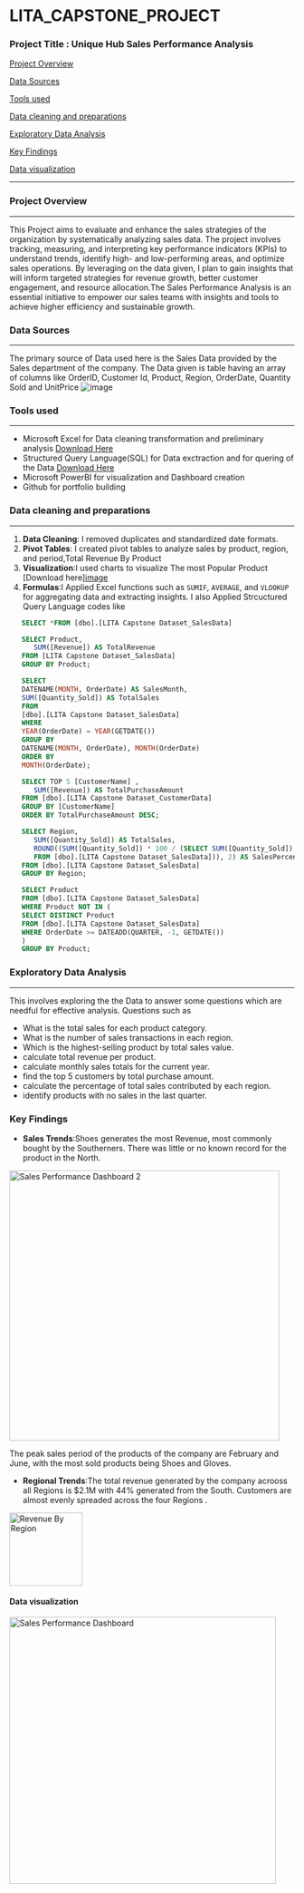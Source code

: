 # LITA_CAPSTONE_PROJECT

###  Project Title : Unique Hub Sales Performance Analysis

[Project Overview](#Project-Overview)

[Data Sources](#Data-Sources)

[Tools used](#Tools-used)

[Data cleaning and preparations](#Data-cleaning-and-preparations)

[Exploratory Data Analysis](#Exploratory-Data-Analysis)

[Key Findings](#Key_Findings)

[Data visualization](#Data_visualization)

---
###  Project Overview
---
This  Project aims to evaluate and enhance the sales strategies of the organization by systematically analyzing sales data. The project involves tracking, measuring, and interpreting key performance indicators (KPIs) to understand trends, identify high- and low-performing areas, and optimize sales operations. By leveraging on the data given, I plan to gain insights that will inform targeted strategies for revenue growth, better customer engagement, and resource allocation.The Sales Performance Analysis  is an essential initiative to empower our sales teams with insights and tools to achieve higher efficiency and sustainable growth.

### Data Sources
---
The primary source of Data used here is the Sales Data provided by the Sales department of the company. The Data given is table having an array of columns like
  OrderID,	Customer Id,	Product,	Region,	OrderDate,	Quantity Sold and	UnitPrice
![image](https://github.com/user-attachments/assets/0e561905-46cf-4250-9549-19f82b821dbe)


###  Tools used
---
- Microsoft Excel for Data cleaning transformation and preliminary analysis [Download Here](https://1drv.ms/x/c/a7c3aecf7c2c74b7/EeAOvisv5DNEjzCCV82C-FQB6oBdZX01oafZ_V36Su7STw?e=9QNaj7)
- Structured Query Language(SQL) for Data exctraction and for quering of the Data [Download Here](https://1drv.ms/u/c/a7c3aecf7c2c74b7/EedFi05BUQhDs4J6Cscuoe4BADTNFx-y2v9Ijh__yjiTCw?e=r62WZn)
- Microsoft PowerBI for visualization and Dashboard creation
- Github for portfolio building

###  Data cleaning and preparations
---

  1. **Data Cleaning**: I removed duplicates and standardized date formats.
  2. **Pivot Tables**: I created pivot tables to analyze sales by product, region, and period,Total Revenue By Product	
  3. **Visualization**:I used charts to visualize The most Popular Product [Download here][image](https://github.com/user-attachments/assets/efb52924-b204-4f35-a6f7-bde18e753003)
  4. **Formulas**:I Applied Excel functions such as `SUMIF`, `AVERAGE`, and `VLOOKUP` for aggregating data and extracting insights.
     I also Applied Strcuctured Query Language codes like

 ```sql
    SELECT *FROM [dbo].[LITA Capstone Dataset_SalesData]
 ```
 ```sql
    SELECT Product, 
       SUM([Revenue]) AS TotalRevenue
    FROM [LITA Capstone Dataset_SalesData]
    GROUP BY Product;
 ```
 ```sql
    SELECT 
    DATENAME(MONTH, OrderDate) AS SalesMonth, 
    SUM([Quantity_Sold]) AS TotalSales
    FROM 
    [dbo].[LITA Capstone Dataset_SalesData]
    WHERE 
    YEAR(OrderDate) = YEAR(GETDATE()) 
    GROUP BY 
    DATENAME(MONTH, OrderDate), MONTH(OrderDate)
    ORDER BY 
    MONTH(OrderDate);  
 ```
 ```sql
    SELECT TOP 5 [CustomerName] , 
       SUM([Revenue]) AS TotalPurchaseAmount
    FROM [dbo].[LITA Capstone Dataset_CustomerData]
    GROUP BY [CustomerName]
    ORDER BY TotalPurchaseAmount DESC;
 ```
 ```sql
    SELECT Region, 
       SUM([Quantity_Sold]) AS TotalSales, 
       ROUND((SUM([Quantity_Sold]) * 100 / (SELECT SUM([Quantity_Sold])
	   FROM [dbo].[LITA Capstone Dataset_SalesData])), 2) AS SalesPercentage
    FROM [dbo].[LITA Capstone Dataset_SalesData]
    GROUP BY Region;
 ```
 ```sql
    SELECT Product
    FROM [dbo].[LITA Capstone Dataset_SalesData]
    WHERE Product NOT IN (
    SELECT DISTINCT Product
    FROM [dbo].[LITA Capstone Dataset_SalesData]
    WHERE OrderDate >= DATEADD(QUARTER, -1, GETDATE()) 
    )
    GROUP BY Product;
  ```

###  Exploratory Data Analysis
---
This involves exploring the the Data to answer some questions which are needful for effective analysis. Questions such as
 - What is the total sales for each product category.
 - What is the number of sales transactions in each region.
 - Which is the highest-selling product by total sales value.
 - calculate total revenue per product.
 - calculate monthly sales totals for the current year.
 - find the top 5 customers by total purchase amount.
 - calculate the percentage of total sales contributed by each region.
 - identify products with no sales in the last quarter.

###  Key Findings
- **Sales Trends**:Shoes generates the most Revenue, most commonly bought by the Southerners.
   There was little or no known record for the product in the North.

 <img width="477" alt="Sales Performance Dashboard 2" src="https://github.com/user-attachments/assets/bead8c38-b1be-4143-b1b3-093dfe787135">
 
  The peak sales period of the products of the company are February and 
  June, with the most sold products being Shoes and Gloves. 
- **Regional Trends**:The  total revenue generated by the company acrooss all Regions is $2.1M with 44% generated from the South.
 Customers are almost evenly spreaded across the four Regions .

<img width="129" alt="Revenue By Region" src="https://github.com/user-attachments/assets/022e9089-c81b-466a-b3a5-80f07e2c09f4">

####  Data visualization
<img width="471" alt="Sales Performance Dashboard" src="https://github.com/user-attachments/assets/1d3dc40d-54bc-4430-9288-4057df6b9b17">
